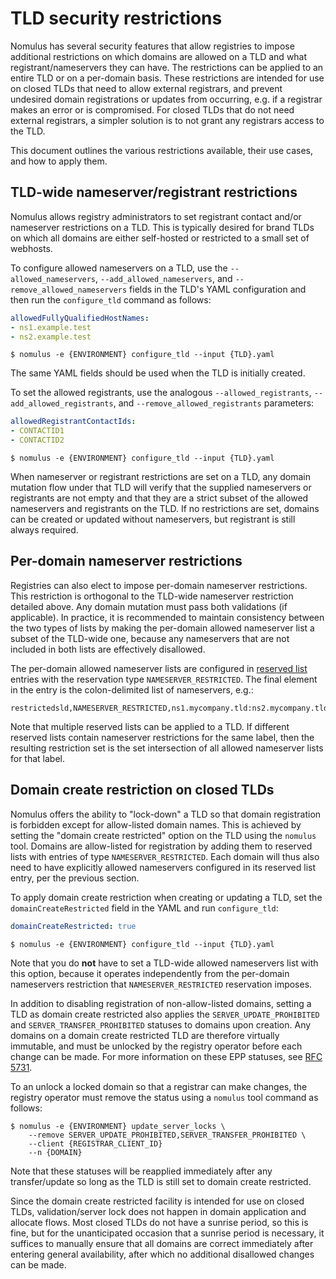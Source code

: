 # TLD security restrictions

Nomulus has several security features that allow registries to impose additional
restrictions on which domains are allowed on a TLD and what
registrant/nameservers they can have. The restrictions can be applied to an
entire TLD or on a per-domain basis. These restrictions are intended for use on
closed TLDs that need to allow external registrars, and prevent undesired domain
registrations or updates from occurring, e.g. if a registrar makes an error or
is compromised. For closed TLDs that do not need external registrars, a simpler
solution is to not grant any registrars access to the TLD.

This document outlines the various restrictions available, their use cases, and
how to apply them.

## TLD-wide nameserver/registrant restrictions

Nomulus allows registry administrators to set registrant contact and/or
nameserver restrictions on a TLD. This is typically desired for brand TLDs on
which all domains are either self-hosted or restricted to a small set of
webhosts.

To configure allowed nameservers on a TLD, use the
`--allowed_nameservers`, `--add_allowed_nameservers`, and
`--remove_allowed_nameservers` fields in the TLD's YAML configuration and then
run the `configure_tld` command as follows:

```yaml
allowedFullyQualifiedHostNames:
- ns1.example.test
- ns2.example.test
```

```shell
$ nomulus -e {ENVIRONMENT} configure_tld --input {TLD}.yaml
```

The same YAML fields should be used when the TLD is initially created.

To set the allowed registrants, use the analogous `--allowed_registrants`,
`--add_allowed_registrants`, and `--remove_allowed_registrants` parameters:

```yaml
allowedRegistrantContactIds:
- CONTACTID1
- CONTACTID2
```

```shell
$ nomulus -e {ENVIRONMENT} configure_tld --input {TLD}.yaml
```

When nameserver or registrant restrictions are set on a TLD, any domain mutation
flow under that TLD will verify that the supplied nameservers or registrants
are not empty and that they are a strict subset of the allowed nameservers and
registrants on the TLD. If no restrictions are set, domains can be created or
updated without nameservers, but registrant is still always required.

## Per-domain nameserver restrictions

Registries can also elect to impose per-domain nameserver restrictions. This
restriction is orthogonal to the TLD-wide nameserver restriction detailed above.
Any domain mutation must pass both validations (if applicable). In practice, it
is recommended to maintain consistency between the two types of lists by making
the per-domain allowed nameserver list a subset of the TLD-wide one, because any
nameservers that are not included in both lists are effectively disallowed.

The per-domain allowed nameserver lists are configured in [reserved
list](./reserved-list-management.md) entries with the reservation type
`NAMESERVER_RESTRICTED`. The final element in the entry is the colon-delimited
list of nameservers, e.g.:

```
restrictedsld,NAMESERVER_RESTRICTED,ns1.mycompany.tld:ns2.mycompany.tld
```

Note that multiple reserved lists can be applied to a TLD. If different reserved
lists contain nameserver restrictions for the same label, then the resulting
restriction set is the set intersection of all allowed nameserver lists for that
label.

## Domain create restriction on closed TLDs

Nomulus offers the ability to "lock-down" a TLD so that domain registration is
forbidden except for allow-listed domain names. This is achieved by setting the
"domain create restricted" option on the TLD using the `nomulus` tool. Domains
are allow-listed for registration by adding them to reserved lists with entries
of type `NAMESERVER_RESTRICTED`. Each domain will thus also need to have
explicitly allowed nameservers configured in its reserved list entry, per the
previous section.

To apply domain create restriction when creating or updating a TLD, set the
`domainCreateRestricted` field in the YAML and run `configure_tld`:

```yaml
domainCreateRestricted: true
```

```shell
$ nomulus -e {ENVIRONMENT} configure_tld --input {TLD}.yaml
```

Note that you do **not** have to set a TLD-wide allowed nameservers list with
this option, because it operates independently from the per-domain nameservers
restriction that `NAMESERVER_RESTRICTED` reservation imposes.

In addition to disabling registration of non-allow-listed domains, setting a TLD
as domain create restricted also applies the `SERVER_UPDATE_PROHIBITED` and
`SERVER_TRANSFER_PROHIBITED` statuses to domains upon creation. Any domains on a
domain create restricted TLD are therefore virtually immutable, and must be
unlocked by the registry operator before each change can be made. For more
information on these EPP statuses, see [RFC
5731](https://tools.ietf.org/html/rfc5731#section-2.3).

To an unlock a locked domain so that a registrar can make changes, the registry
operator must remove the status using a `nomulus` tool command as follows:

```shell
$ nomulus -e {ENVIRONMENT} update_server_locks \
    --remove SERVER_UPDATE_PROHIBITED,SERVER_TRANSFER_PROHIBITED \
    --client {REGISTRAR_CLIENT_ID}
    --n {DOMAIN}
```

Note that these statuses will be reapplied immediately after any transfer/update
so long as the TLD is still set to domain create restricted.

Since the domain create restricted facility is intended for use on closed TLDs,
validation/server lock does not happen in domain application and allocate flows.
Most closed TLDs do not have a sunrise period, so this is fine, but for the
unanticipated occasion that a sunrise period is necessary, it suffices to
manually ensure that all domains are correct immediately after entering general
availability, after which no additional disallowed changes can be made.
